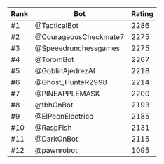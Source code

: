 Rank|Bot|Rating
---|---|---
#1|@TacticalBot|2286
#2|@CourageousCheckmate7|2275
#3|@Speeedrunchessgames|2275
#4|@ToromBot|2267
#5|@GoblinAjedrezAI|2218
#6|@Ghost_HunteR2998|2214
#7|@PINEAPPLEMASK|2200
#8|@tbhOnBot|2193
#9|@ElPeonElectrico|2185
#10|@RaspFish|2131
#11|@DarkOnBot|2115
#12|@pawnrobot|1095
